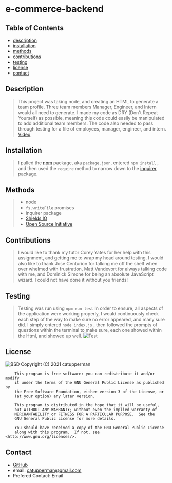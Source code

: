 # e-commerce-backend
## Table of Contents
* [description](#description)
* [installation](#installation)
* [methods](#methods)
* [contributions](#contributions)
* [testing](#testing)
* [license](#license)
* [contact](#contact)


## Description
> This project was taking node, and creating an HTML to generate a team profile. Three team members Manager, Engineer, and Intern would all need to generate. I made my code as DRY (Don't Repeat Yourself) as possible, meaning this code could easily be manipulated to add additional team members. The code also needed to pass through testing for a file of employees, manager, engineer, and intern.  
[Video](https://drive.google.com/file/d/1ZFlSI836BfGt1yMFuuZbSZlBj331_1CH/view)

## Installation
> I pulled the [npm](https://www.npmjs.com/) package, aka ```package.json```, entered ```npm install``` , and then used the ```require``` method to narrow down to the [inquirer](https://www.npmjs.com/package/inquirer) package.
## Methods
> * node 
> * ```fs.writeFile```  promises 
> * inquirer package 
> * [Shields IO](https://shields.io/category/license) 
> * [Open Source Initiative](https://opensource.org/licenses/BSD-3-Clause) 
## Contributions
> I would like to thank my tutor Corey Yates for her help with this assignment, and getting me to wrap my head around testing.  I would also like to thank Jose Centurion for talking me off the shelf when over whelmed with frustration, Matt Vandevort for always talking code with me, and Dominick Simone for being an absolute JavaScript wizard.  I could not have done it without you friends!
## Testing
> Testing was run using ```npm run test``` In order to ensure, all aspects of the application were working properly, I would continuously check each step of the way to make sure no error appeared, and many sure did.  I simply entered ```node index.js``` , then followed the prompts of questions within the terminal to make sure, each one showed within the Html, and showed up well.
>![Test](./images/test.gif)
## License
![BSD](https://img.shields.io/badge/License-GPL-blue)
Copyright (C) 2021 catupperman

        This program is free software: you can redistribute it and/or modify
        it under the terms of the GNU General Public License as published by
        the Free Software Foundation, either version 3 of the License, or
        (at your option) any later version.
        
        This program is distributed in the hope that it will be useful,
        but WITHOUT ANY WARRANTY; without even the implied warranty of
        MERCHANTABILITY or FITNESS FOR A PARTICULAR PURPOSE.  See the
        GNU General Public License for more details.
        
        You should have received a copy of the GNU General Public License
        along with this program.  If not, see <http://www.gnu.org/licenses/>.
## Contact
* [GitHub](github.com/catupperman)
* email:  catupperman@gmail.com
* Prefered Contact: Email